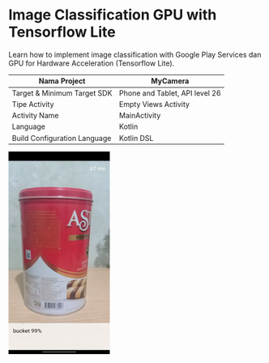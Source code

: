 # Image Classification GPU with Tensorflow Lite

Learn how to implement image classification with Google Play Services dan GPU for Hardware Acceleration
(Tensorflow Lite).

| Nama Project                  | MyCamera                       |
|-------------------------------|--------------------------------|
| Target & Minimum Target SDK   | Phone and Tablet, API level 26 |
| Tipe Activity                 | Empty Views Activity           | 
| Activity Name                 | MainActivity                   |
| Language                      | Kotlin                         |
| Build Configuration Language  | Kotlin DSL                     |

<img src="preview.png" alt="Preview 1" width="200" height="400">

